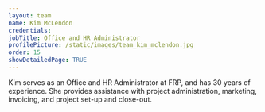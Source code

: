 ```yaml
---
layout: team
name: Kim McLendon
credentials: 
jobTitle: Office and HR Administrator
profilePicture: /static/images/team_kim_mclendon.jpg
order: 15
showDetailedPage: TRUE
---
```

Kim serves as an Office and HR Administrator at FRP, and has 30 years of experience.  She provides assistance with project administration,  marketing, invoicing, and project set-up and close-out.
